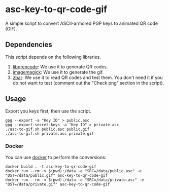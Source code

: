 # asc-key-to-qr-code-gif

A simple script to convert ASCII-armored PGP keys to animated QR code (GIF).

## Dependencies

This script depends on the following libraries.

1. [libqrencode](http://fukuchi.org/works/qrencode/): We use it to generate QR codes.  
2. [imagemagick](https://github.com/ImageMagick/ImageMagick): We use it to generate the gif.
3. [zbar](http://zbar.sourceforge.net): We use it to read QR codes and test them. You don't need it if you do not want to test (comment out the "Check png" section in the script).

## Usage

Export you keys first, then use the script.

    gpg --export -a "Key ID" > public.asc
    gpg --export-secret-keys -a "Key ID" > private.asc
    ./asc-to-gif.sh public.asc public.gif
    ./asc-to-gif.sh private.asc private.gif

### Docker

You can use [docker](https://docs.docker.com/) to perform the conversions:

```
docker build . -t asc-key-to-qr-code-gif
docker run --rm -v $(pwd):/data -e "SRC=/data/public.asc" -e "DST=/data/public.gif" asc-key-to-qr-code-gif
docker run --rm -v $(pwd):/data -e "SRC=/data/private.asc" -e "DST=/data/private.gif" asc-key-to-qr-code-gif
```
